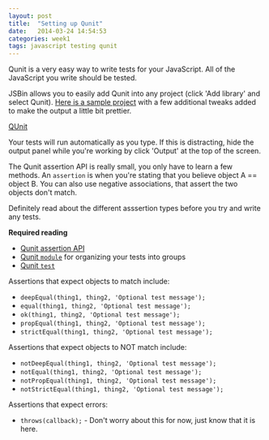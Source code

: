```yaml
---
layout: post
title:  "Setting up Qunit"
date:   2014-03-24 14:54:53
categories: week1
tags: javascript testing qunit
---
```


Qunit is a very easy way to write tests for your JavaScript. All of the JavaScript you write should be tested.

JSBin allows you to easily add Qunit into any project (click 'Add library' and select Qunit). [Here is a sample project](http://jsbin.com/cixal/2/edit?html,js,output) with a few additional tweaks added to make the output a little bit prettier.

<a class="jsbin-embed" href="http://jsbin.com/cixal/2/embed?html,js,output&height=600px">QUnit</a><script src="http://static.jsbin.com/js/embed.js" height="800px"></script>

Your tests will run automatically as you type. If this is distracting, hide the output panel while you're working by click 'Output' at the top of the screen.

The Qunit assertion API is really small, you only have to learn a few methods. An `assertion` is when you're stating that you believe object A == object B. You can also use negative associations, that assert the two objects don't match.

Definitely read about the different asssertion types before you try and write any tests.

**Required reading**

* [Qunit assertion API](https://api.qunitjs.com/category/assert/)
* [Qunit `module`](https://api.qunitjs.com/module/) for organizing your tests into groups
* [Qunit `test`](https://api.qunitjs.com/test/)

Assertions that expect objects to match include:

* `deepEqual(thing1, thing2, 'Optional test message');`
* `equal(thing1, thing2, 'Optional test message');`
* `ok(thing1, thing2, 'Optional test message');`
* `propEqual(thing1, thing2, 'Optional test message');`
* `strictEqual(thing1, thing2, 'Optional test message');`

Assertions that expect objects to NOT match include:

* `notDeepEqual(thing1, thing2, 'Optional test message');`
* `notEqual(thing1, thing2, 'Optional test message');`
* `notPropEqual(thing1, thing2, 'Optional test message');`
* `notStrictEqual(thing1, thing2, 'Optional test message');`

Assertions that expect errors:

* `throws(callback);` - Don't worry about this for now, just know that it is here.